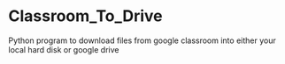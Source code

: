 # Classroom_To_Drive
Python program to download files from google classroom into either your local hard disk or google drive
